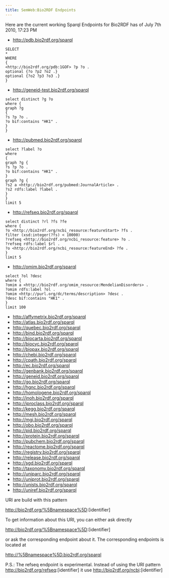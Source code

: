 ```yaml
---
title: SemWeb:Bio2RDF Endpoints
---
```


Here are the current working Sparql Endpoints for Bio2RDF has of July
7th 2010, 17:23 PM

-   <http://pdb.bio2rdf.org/sparql>

<!-- -->

    SELECT
    *
    WHERE
    {
    <http://bio2rdf.org/pdb:1GOF> ?p ?o .
    optional {?o ?p2 ?o2 .}
    optional {?o2 ?p3 ?o3 .}
    }

-   <http://geneid-test.bio2rdf.org/sparql>

<!-- -->

    select distinct ?g ?o
    where {
    graph ?g 
    {
    ?s ?p ?o .
    ?o bif:contains "HK1" .
    }
    }

-   <http://pubmed.bio2rdf.org/sparql>

<!-- -->

    select ?label ?o
    where
    {
    graph ?g {
    ?s ?p ?o .
    ?o bif:contains "HK1" .
    }
    graph ?g {
    ?s2 a <http://bio2rdf.org/pubmed:JournalArticle> .
    ?s2 rdfs:label ?label .
    }
    }
    limit 5

-   <http://refseq.bio2rdf.org/sparql>

<!-- -->

    select distinct ?rl ?fs ?fe
    where {
    ?o <http://bio2rdf.org/ncbi_resource:featureStart> ?fs .
    filter (xsd:integer(?fs) < 10000) 
    ?refseq <http://bio2rdf.org/ncbi_resource:feature> ?o .
    ?refseq rdfs:label $rl .
    ?o <http://bio2rdf.org/ncbi_resource:featureEnd> ?fe .
    }
    limit 5

-   <http://omim.bio2rdf.org/sparql>

<!-- -->

    select ?ol ?desc
    where {
    ?omim a <http://bio2rdf.org/omim_resource:MendelianDisorders> .
    ?omim rdfs:label ?ol .
    ?omim <http://purl.org/dc/terms/description> ?desc .
    ?desc bif:contains "HK1" .
    }
    limit 100

-   <http://affymetrix.bio2rdf.org/sparql>
-   <http://atlas.bio2rdf.org/sparql>
-   <http://quebec.bio2rdf.org/sparql>
-   <http://bind.bio2rdf.org/sparql>
-   <http://biocarta.bio2rdf.org/sparql>
-   <http://biocyc.bio2rdf.org/sparql>
-   <http://biopax.bio2rdf.org/sparql>
-   <http://chebi.bio2rdf.org/sparql>
-   <http://cpath.bio2rdf.org/sparql>
-   <http://ec.bio2rdf.org/sparql>
-   <http://genbank.bio2rdf.org/sparql>
-   <http://geneid.bio2rdf.org/sparql>
-   <http://go.bio2rdf.org/sparql>
-   <http://hgnc.bio2rdf.org/sparql>
-   <http://homologene.bio2rdf.org/sparql>
-   <http://inoh.bio2rdf.org/sparql>
-   <http://iproclass.bio2rdf.org/sparql>
-   <http://kegg.bio2rdf.org/sparql>
-   <http://mesh.bio2rdf.org/sparql>
-   <http://mgi.bio2rdf.org/sparql>
-   <http://obo.bio2rdf.org/sparql>
-   <http://pid.bio2rdf.org/sparql>
-   <http://protein.bio2rdf.org/sparql>
-   <http://pubchem.bio2rdf.org/sparql>
-   <http://reactome.bio2rdf.org/sparql>
-   <http://registry.bio2rdf.org/sparql>
-   <http://release.bio2rdf.org/sparql>
-   <http://sgd.bio2rdf.org/sparql>
-   <http://taxonomy.bio2rdf.org/sparql>
-   <http://uniparc.bio2rdf.org/sparql>
-   <http://uniprot.bio2rdf.org/sparql>
-   <http://unists.bio2rdf.org/sparql>
-   <http://uniref.bio2rdf.org/sparql>

URI are build with this pattern

<http://bio2rdf.org/%5Bnamespace%5D>:\[identifier\]

To get information about this URI, you can either ask directly

<http://bio2rdf.org/%5Bnamespace%5D>:\[identifier\]

or ask the corresponding endpoint about it. The corresponding endpoints
is located at

<http://%5Bnamespace%5D.bio2rdf.org/sparql>

P.S.: The refseq endpoint is experimental. Instead of using the URI
pattern <http://bio2rdf.org/refseq>:\[identifier\] it use
<http://bio2rdf.org/ncbi>:\[identifier\]
